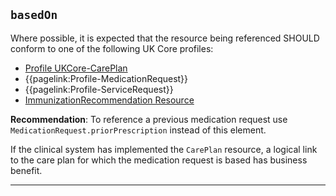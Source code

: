 ## `basedOn`

Where possible, it is expected that the resource being referenced SHOULD conform to one of the following UK Core profiles:

- [Profile UKCore-CarePlan](https://simplifier.net/hl7fhirukcorer4/ukcorecareplan)
- {{pagelink:Profile-MedicationRequest}}
- {{pagelink:Profile-ServiceRequest}}
- [ImmunizationRecommendation Resource](https://www.hl7.org/fhir/r4/immunizationrecommendation.html)

**Recommendation**: To reference a previous medication request use `MedicationRequest.priorPrescription` instead of this element.

If the clinical system has implemented the `CarePlan` resource, a logical link to the care plan for which the medication request is based has business benefit.



---
